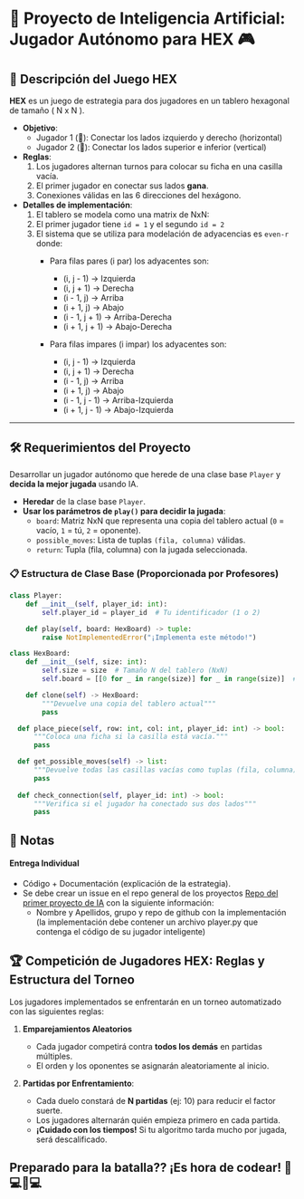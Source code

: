 # 🧠 Proyecto de Inteligencia Artificial: Jugador Autónomo para HEX 🎮

## 📜 Descripción del Juego HEX

**HEX** es un juego de estrategia para dos jugadores en un tablero hexagonal de tamaño \( N x N \).  

- **Objetivo**:
  - Jugador 1 (🔴): Conectar los lados izquierdo y derecho (horizontal)
  - Jugador 2 (🔵): Conectar los lados superior e inferior (vertical)
- **Reglas**:  
  1. Los jugadores alternan turnos para colocar su ficha en una casilla vacía.  
  2. El primer jugador en conectar sus lados **gana**.  
  3. Conexiones válidas en las 6 direcciones del hexágono.
- **Detalles de implementación**:
  1. El tablero se modela como una matrix de NxN:
  2. El primer jugador tiene `id = 1` y el segundo `id = 2`
  3. El sistema que se utiliza para modelación de adyacencias es `even-r` donde:
       - Para filas pares (i par) los adyacentes son:
            - (i, j - 1) → Izquierda
            - (i, j + 1) → Derecha
            - (i - 1, j) → Arriba
            - (i + 1, j) → Abajo
            - (i - 1, j + 1) → Arriba-Derecha
            - (i + 1, j + 1) → Abajo-Derecha

        - Para filas impares (i impar) los adyacentes son:
            - (i, j - 1) → Izquierda
            - (i, j + 1) → Derecha
            - (i - 1, j) → Arriba
            - (i + 1, j) → Abajo
            - (i - 1, j - 1) → Arriba-Izquierda
            - (i + 1, j - 1) → Abajo-Izquierda
  
---

## 🛠️ Requerimientos del Proyecto

Desarrollar un jugador autónomo que herede de una clase base `Player` y **decida la mejor jugada** usando IA.

- **Heredar** de la clase base `Player`.  
- **Usar los parámetros de `play()` para decidir la jugada**:  
  - `board`: Matriz NxN que representa una copia del tablero actual (`0` = vacío, `1` = tú, `2` = oponente).  
  - `possible_moves`: Lista de tuplas `(fila, columna)` válidas.
  - `return`: Tupla (fila, columna) con la jugada seleccionada.

### 📋 Estructura de Clase Base (Proporcionada por Profesores)

```python
class Player:
    def __init__(self, player_id: int):
        self.player_id = player_id  # Tu identificador (1 o 2)

    def play(self, board: HexBoard) -> tuple:
        raise NotImplementedError("¡Implementa este método!")
```

```python
class HexBoard:
    def __init__(self, size: int):
        self.size = size  # Tamaño N del tablero (NxN)
        self.board = [[0 for _ in range(size)] for _ in range(size)]  # Matriz NxN (0=vacío, 1=Jugador1, 2=Jugador2)

	def clone(self) -> HexBoard:
		"""Devuelve una copia del tablero actual"""
		pass

  def place_piece(self, row: int, col: int, player_id: int) -> bool:
      """Coloca una ficha si la casilla está vacía."""
      pass

  def get_possible_moves(self) -> list:
      """Devuelve todas las casillas vacías como tuplas (fila, columna)."""
      pass
  
  def check_connection(self, player_id: int) -> bool:
      """Verifica si el jugador ha conectado sus dos lados"""
      pass
```

## 📌 Notas

#### **Entrega Individual**

- Código + Documentación (explicación de la estrategia).
- Se debe crear un issue en el repo general de los proyectos [Repo del primer proyecto de IA](https://github.com/matcom/ai) con la siguiente información:
	- Nombre y Apellidos, grupo y repo de github con la implementación (la implementación debe contener un archivo player.py que contenga el código de su jugador inteligente)

## 🏆 Competición de Jugadores HEX: Reglas y Estructura del Torneo

Los jugadores implementados se enfrentarán en un torneo automatizado con las siguientes reglas:

1. **Emparejamientos Aleatorios**

   - Cada jugador competirá contra **todos los demás** en partidas múltiples.  
   - El orden y los oponentes se asignarán aleatoriamente al inicio.  
2. **Partidas por Enfrentamiento**:  
   - Cada duelo constará de **N partidas** (ej: 10) para reducir el factor suerte.  
   - Los jugadores alternarán quién empieza primero en cada partida. 
   - **¡Cuidado con los tiempos!** Si tu algoritmo tarda mucho por jugada, será descalificado.

## Preparado para la batalla?? ¡Es hora de codear! 👨💻👩💻
